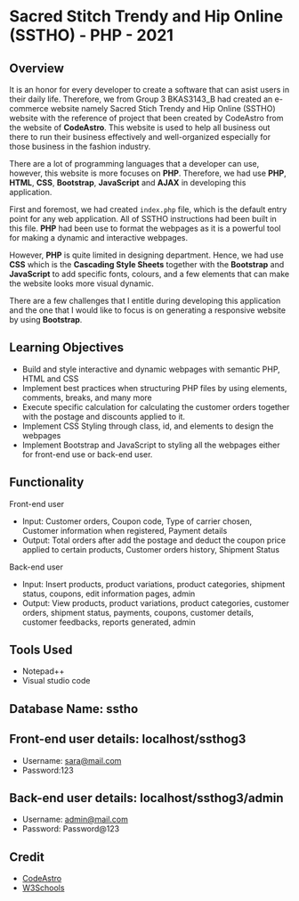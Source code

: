 # Sacred Stitch Trendy and Hip Online (SSTHO) - PHP - 2021

## Overview

It is an honor for every developer to create a software that can asist users in their daily life. Therefore, we from Group 3 BKAS3143_B had created an e-commerce website namely Sacred Stich Trendy and Hip Online (SSTHO) website with the reference of project that been created by CodeAstro from the website of **CodeAstro**. This website is used to help all business out there to run their business effectively and well-organized especially for those business in the fashion industry. 

There are a lot of programming languages that a developer can use, however, this website is more focuses on **PHP**. Therefore, we had use **PHP**, **HTML**, **CSS**, **Bootstrap**, **JavaScript** and **AJAX** in developing this application.  

First and foremost, we had created `index.php` file, which is the default entry point for any web application. All of SSTHO instructions had been built in this file. **PHP** had been use to format the webpages as it is a powerful tool for making a dynamic and interactive webpages. 

However, **PHP** is quite limited in designing department. Hence, we had use **CSS** which is the **Cascading Style Sheets** together with the **Bootstrap** and **JavaScript**  to add specific fonts, colours, and a few elements that can make the website looks more visual dynamic.

There are a few challenges that I entitle during developing this application and the one that I would like to focus is on generating a responsive website by using **Bootstrap**.       

## Learning Objectives

* Build and style interactive and dynamic webpages with semantic PHP, HTML and CSS
* Implement best practices when structuring PHP files by using elements, comments, breaks, and many more
* Execute specific calculation for calculating the customer orders together with the postage and discounts applied to it.
* Implement CSS Styling through class, id, and elements to design the webpages
* Implement Bootstrap and JavaScript to styling all the webpages either for front-end use or back-end user.

## Functionality

Front-end user

* Input: Customer orders, Coupon code, Type of carrier chosen, Customer information when registered, Payment details
* Output: Total orders after add the postage and deduct the coupon price applied to certain products, Customer orders history, Shipment Status 

Back-end user

* Input: Insert products, product variations, product categories, shipment status, coupons, edit information pages, admin
* Output: View products, product variations, product categories, customer orders, shipment status, payments, coupons, customer details, customer feedbacks, reports generated, admin

## Tools Used

* Notepad++
* Visual studio code

## Database Name: sstho

## Front-end user details: localhost/ssthog3

* Username: sara@mail.com
* Password:123

## Back-end user details: localhost/ssthog3/admin

* Username: admin@mail.com
* Password: Password@123

## Credit

* [CodeAstro](https://codeastro.com/ecommerce-website-in-php-mysql-with-source-code/)
* [W3Schools](https://www.w3schools.com/default.asp)

